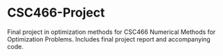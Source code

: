 # CSC466-Project
Final project in optimization methods for CSC466 Numerical Methods for Optimization Problems.
Includes final project report and accompanying code.
